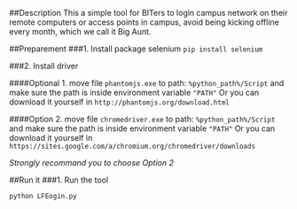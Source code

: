 ##Description
This a simple tool for BITers to login campus network on their remote computers or access points in campus, avoid being kicking offline every month, which we call it Big Aunt.

##Preparement
###1. Install package selenium
`pip install selenium`

###2. Install driver

####Optional 1. move file `phantomjs.exe` to path: `%python_path%/Script` and make sure the path is inside environment variable `"PATH"`
Or you can download it yourself in `http://phantomjs.org/download.html`

####Option 2. move file `chromedriver.exe` to path: `%python_path%/Script` and make sure the path is inside environment variable `"PATH"`
Or you can download it yourself in `https://sites.google.com/a/chromium.org/chromedriver/downloads`

*Strongly recommand you to choose Option 2*

##Run it
###1. Run the tool

`
python LFEogin.py
`
